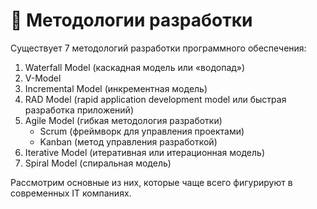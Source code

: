 # 📍 Методологии разработки

Существует 7 методологий разработки программного обеспечения:

1. Waterfall Model (каскадная модель или «водопад»)
2. V-Model
3. Incremental Model (инкрементная модель)
4. RAD Model (rapid application development model или быстрая разработка приложений)
5. Agile Model (гибкая методология разработки)
   * Scrum (фреймворк для управления проектами)
   * Kanban (метод управления разработкой)
6. Iterative Model (итеративная или итерационная модель)
7. Spiral Model (спиральная модель)

Рассмотрим основные из них, которые чаще всего фигурируют в современных IT компаниях.&#x20;
